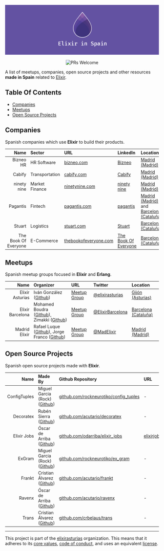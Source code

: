 <p align="center"><img src="./media/logo.png"></p>

<p align="center">
  <img alt="PRs Welcome" src="https://img.shields.io/badge/PRs-welcome-brightgreen.svg"/>
</p>

A list of meetups, companies, open source projects and other resources **made in Spain** related to [Elixir](https://elixir-lang.org/).

## Table Of Contents

- [Companies](#companies)
- [Meetups](#meetups)
- [Open Source Projects](#open-source-projects)

## Companies

Spanish companies which use **Elixir** to build their products.

| **Name** | **Sector** | **URL** | **LinkedIn** | **Location** | **Hiring?** |
|---:|:---|:---|:---|:---|:---|
| Bizneo HR | HR Software | [bizneo.com](https://www.bizneo.com/es/) | [Bizneo](https://www.linkedin.com/company/bizneo/) | [Madrid (Madrid)](https://goo.gl/maps/VP7dmqs4ZLU2) | - |
| Cabify | Transportation | [cabify.com](https://cabify.com/es) | [Cabify](https://www.linkedin.com/company/cabify/) | [Madrid (Madrid)](https://goo.gl/maps/VP7dmqs4ZLU2) | [Yes](https://cabify.com/es/jobs) |
| ninety nine | Market Finance | [ninetynine.com](https://www.ninetynine.com/) | [ninety nine](https://www.linkedin.com/company/ninety-nine-co/) | [Madrid (Madrid)](https://goo.gl/maps/7H7Z2L28CQ52) | - |
| Pagantis | Fintech | [pagantis.com](https://www.pagantis.com/) | [pagantis](https://www.linkedin.com/company/pagantis/) | [Madrid (Madrid)](https://goo.gl/maps/bVofRxsjHqY8XeAN7) and [Barcelona (Cataluña)](https://goo.gl/maps/HK5RWVLQ6kteqXtM7) | - |
| Stuart | Logistics | [stuart.com](https://stuart.com) | [Stuart](https://www.linkedin.com/company/stuart-sas/) | [Barcelona (Cataluña)](https://goo.gl/maps/LeF5aWtufdk) | - |
| The Book Of Everyone | E-Commerce | [thebookofeveryone.com](https://thebookofeveryone.com/) | [The Book Of Everyone](https://www.linkedin.com/company/the-book-of-everyone/) | [Barcelona (Cataluña)](https://goo.gl/maps/LeF5aWtufdk) | - |

## Meetups

Spanish meetup groups focused in **Elixir** and **Erlang**.

| **Name** | **Organizer** | **URL** | **Twitter** | **Location** |
|---:|:---|:---|:---|:---|
| Elixir Asturias | Iván González ([Github](https://github.com/dreamingechoes)) |  [Meetup Group](https://www.meetup.com/Elixir-Asturias/) | [@elixirasturias](https://twitter.com/elixirasturias) | [Gijón (Asturias)](https://goo.gl/maps/cSZm46HZ1FT2) |
| Elixir Barcelona | Mohamed Boudra ([Github](https://github.com/boudra)), Zimakki ([Github](https://github.com/zimakki)) | [Meetup Group](https://www.meetup.com/Elixir-Barcelona/) | [@ElixirBarcelona](https://twitter.com/ElixirBarcelona) | [Barcelona (Cataluña)](https://goo.gl/maps/LeF5aWtufdk) |
| Madrid Elixir | Rafael Luque ([Github](https://github.com/luque)), Jorge Franco ([Github](https://github.com/chiquitinxx)) | [Meetup Group](https://www.meetup.com/Madrid-Elixir/) | [@MadElixir](https://twitter.com/MadElixir) | [Madrid (Madrid)](https://goo.gl/maps/VP7dmqs4ZLU2) |

## Open Source Projects

Spanish open source projects made with **Elixir**.

| **Name** | **Made By** | **Github Repository** | **URL** | **Twitter** |
|---:|:---|:---|:---|:---|
| ConfigTuples | Miguel Garcia (Rock) ([Github](https://github.com/rockneurotiko)) | [github.com/rockneurotiko/config_tuples](https://github.com/rockneurotiko/config_tuples) | - | - |
| Decoratex | Rubén Sierra ([Github](https://github.com/rsierra)) | [github.com/acutario/decoratex](https://github.com/acutario/decoratex) | - | - |
| Elixir Jobs | Óscar de Arriba ([Github](https://github.com/odarriba)) | [github.com/odarriba/elixir_jobs](https://github.com/odarriba/elixir_jobs) | [elixirjobs.net](https://elixirjobs.net/) | [@jobs_elixir](https://twitter.com/jobs_elixir) |
| ExGram | Miguel Garcia (Rock) ([Github](https://github.com/rockneurotiko)) | [github.com/rockneurotiko/ex_gram](https://github.com/rockneurotiko/ex_gram) | - | - |
| Frankt | Cristian Álvarez ([Github](https://github.com/crbelaus)) | [github.com/acutario/frankt](https://github.com/acutario/frankt) | - | - |
| Ravenx | Óscar de Arriba ([Github](https://github.com/odarriba)) | [github.com/acutario/ravenx](https://github.com/acutario/ravenx) | - | - |
| Trans | Cristian Álvarez ([Github](https://github.com/crbelaus)) | [github.com/crbelaus/trans](https://github.com/crbelaus/trans) | - | - |

----------------------------

This project is part of the [elixirasturias](https://github.com/elixirasturias) organization.
This means that it adheres to its [core values](./VALUES.md), [code of conduct](./CODE_OF_CONDUCT.md), and uses an equivalent [license](./LICENSE.txt).
